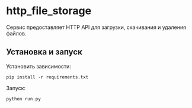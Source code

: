 # http_file_storage
Сервис предоставляет HTTP API для загрузки, скачивания и удаления файлов.

## Установка и запуск
Установить зависимости:
```commandline
pip install -r requirements.txt
```
Запуск:
```commandline
python run.py
```
